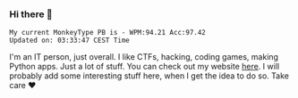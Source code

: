 ### Hi there 👋
<!-- PB START -->
```
My current MonkeyType PB is - WPM:94.21 Acc:97.42
Updated on: 03:33:47 CEST Time
```
<!-- PB END -->
I'm an IT person, just overall. I like CTFs, hacking, coding games, making Python apps. Just a lot of stuff.
You can check out my website [here](https://skill3472.github.io/).
I will probably add some interesting stuff here, when I get the idea to do so. Take care ❤️
